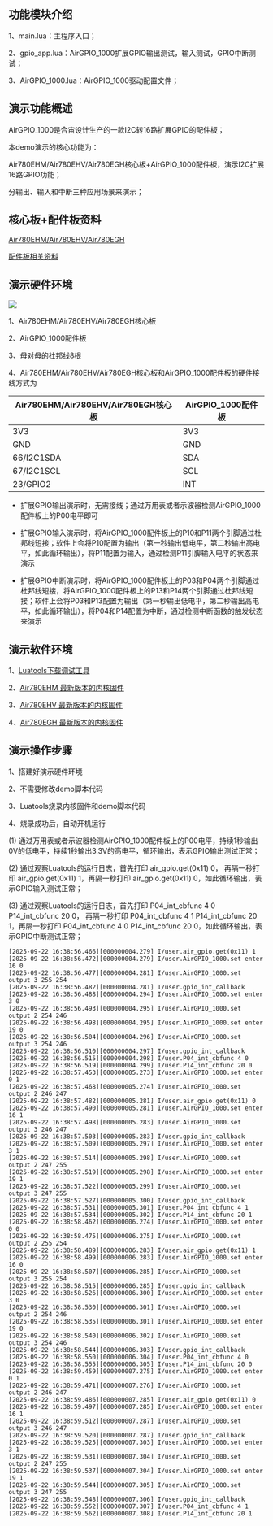 ## 功能模块介绍

1、main.lua：主程序入口；

2、gpio_app.lua：AirGPIO_1000扩展GPIO输出测试，输入测试，GPIO中断测试；

3、AirGPIO_1000.lua：AirGPIO_1000驱动配置文件；

## 演示功能概述

AirGPIO_1000是合宙设计生产的一款I2C转16路扩展GPIO的配件板；

本demo演示的核心功能为：

Air780EHM/Air780EHV/Air780EGH核心板+AirGPIO_1000配件板，演示I2C扩展16路GPIO功能；

分输出、输入和中断三种应用场景来演示；

## 核心板+配件板资料

[Air780EHM/Air780EHV/Air780EGH](https://docs.openluat.com/air780ehv/product/shouce/)

[配件板相关资料](https://docs.openluat.com/accessory/AirGPIO_1000/)

## 演示硬件环境

![](https://docs.openluat.com/accessory/AirGPIO_1000/image/connect_Air780EHV.jpg)

1、Air780EHM/Air780EHV/Air780EGH核心板

2、AirGPIO_1000配件板

3、母对母的杜邦线8根

4、Air780EHM/Air780EHV/Air780EGH核心板和AirGPIO_1000配件板的硬件接线方式为

| Air780EHM/Air780EHV/Air780EGH核心板 | AirGPIO_1000配件板 |
| ------------ | ------------------ |
|     3V3     |         3V3        |
|     GND   |         GND        |
| 66/I2C1SDA |         SDA        |
| 67/I2C1SCL |         SCL        |
|   23/GPIO2   |         INT        |

- 扩展GPIO输出演示时，无需接线；通过万用表或者示波器检测AirGPIO_1000配件板上的P00电平即可

- 扩展GPIO输入演示时，将AirGPIO_1000配件板上的P10和P11两个引脚通过杜邦线短接；软件上会将P10配置为输出（第一秒输出低电平，第二秒输出高电平，如此循环输出），将P11配置为输入，通过检测P11引脚输入电平的状态来演示

- 扩展GPIO中断演示时，将AirGPIO_1000配件板上的P03和P04两个引脚通过杜邦线短接，将AirGPIO_1000配件板上的P13和P14两个引脚通过杜邦线短接；软件上会将P03和P13配置为输出（第一秒输出低电平，第二秒输出高电平，如此循环输出），将P04和P14配置为中断，通过检测中断函数的触发状态来演示


## 演示软件环境

1、[Luatools下载调试工具](https://docs.openluat.com/air780ehv/luatos/common/download/)

2、[Air780EHM 最新版本的内核固件](https://docs.openluat.com/air780epm/luatos/firmware/version/)

3、[Air780EHV 最新版本的内核固件](https://docs.openluat.com/air780ehv/luatos/firmware/version/)

4、[Air780EGH 最新版本的内核固件](https://docs.openluat.com/air780egh/luatos/firmware/version/)


## 演示操作步骤

1、搭建好演示硬件环境

2、不需要修改demo脚本代码

3、Luatools烧录内核固件和demo脚本代码

4、烧录成功后，自动开机运行

   (1) 通过万用表或者示波器检测AirGPIO_1000配件板上的P00电平，持续1秒输出0V的低电平，持续1秒输出3.3V的高电平，循环输出，表示GPIO输出测试正常；

   (2) 通过观察Luatools的运行日志，首先打印 air_gpio.get(0x11) 0， 再隔一秒打印 air_gpio.get(0x11) 1，再隔一秒打印 air_gpio.get(0x11) 0，如此循环输出，表示GPIO输入测试正常；

   (3) 通过观察Luatools的运行日志，首先打印 P04_int_cbfunc 4 0      P14_int_cbfunc 20 0， 再隔一秒打印  P04_int_cbfunc 4 1      P14_int_cbfunc 20 1，再隔一秒打印 P04_int_cbfunc 4 0      P14_int_cbfunc 20 0，如此循环输出，表示GPIO中断测试正常；

```
[2025-09-22 16:38:56.466][000000004.279] I/user.air_gpio.get(0x11) 1
[2025-09-22 16:38:56.472][000000004.279] I/user.AirGPIO_1000.set enter 16 0
[2025-09-22 16:38:56.477][000000004.281] I/user.AirGPIO_1000.set output 3 255 254
[2025-09-22 16:38:56.482][000000004.281] I/user.gpio_int_callback
[2025-09-22 16:38:56.488][000000004.294] I/user.AirGPIO_1000.set enter 3 0
[2025-09-22 16:38:56.493][000000004.295] I/user.AirGPIO_1000.set output 2 254 246
[2025-09-22 16:38:56.498][000000004.295] I/user.AirGPIO_1000.set enter 19 0
[2025-09-22 16:38:56.504][000000004.296] I/user.AirGPIO_1000.set output 3 254 246
[2025-09-22 16:38:56.510][000000004.297] I/user.gpio_int_callback
[2025-09-22 16:38:56.515][000000004.298] I/user.P04_int_cbfunc 4 0
[2025-09-22 16:38:56.519][000000004.299] I/user.P14_int_cbfunc 20 0
[2025-09-22 16:38:57.453][000000005.273] I/user.AirGPIO_1000.set enter 0 1
[2025-09-22 16:38:57.468][000000005.274] I/user.AirGPIO_1000.set output 2 246 247
[2025-09-22 16:38:57.482][000000005.281] I/user.air_gpio.get(0x11) 0
[2025-09-22 16:38:57.490][000000005.281] I/user.AirGPIO_1000.set enter 16 1
[2025-09-22 16:38:57.498][000000005.283] I/user.AirGPIO_1000.set output 3 246 247
[2025-09-22 16:38:57.503][000000005.283] I/user.gpio_int_callback
[2025-09-22 16:38:57.509][000000005.297] I/user.AirGPIO_1000.set enter 3 1
[2025-09-22 16:38:57.514][000000005.298] I/user.AirGPIO_1000.set output 2 247 255
[2025-09-22 16:38:57.519][000000005.298] I/user.AirGPIO_1000.set enter 19 1
[2025-09-22 16:38:57.522][000000005.299] I/user.AirGPIO_1000.set output 3 247 255
[2025-09-22 16:38:57.527][000000005.300] I/user.gpio_int_callback
[2025-09-22 16:38:57.531][000000005.301] I/user.P04_int_cbfunc 4 1
[2025-09-22 16:38:57.534][000000005.302] I/user.P14_int_cbfunc 20 1
[2025-09-22 16:38:58.462][000000006.274] I/user.AirGPIO_1000.set enter 0 0
[2025-09-22 16:38:58.475][000000006.275] I/user.AirGPIO_1000.set output 2 255 254
[2025-09-22 16:38:58.489][000000006.283] I/user.air_gpio.get(0x11) 1
[2025-09-22 16:38:58.499][000000006.283] I/user.AirGPIO_1000.set enter 16 0
[2025-09-22 16:38:58.507][000000006.285] I/user.AirGPIO_1000.set output 3 255 254
[2025-09-22 16:38:58.515][000000006.285] I/user.gpio_int_callback
[2025-09-22 16:38:58.526][000000006.300] I/user.AirGPIO_1000.set enter 3 0
[2025-09-22 16:38:58.530][000000006.301] I/user.AirGPIO_1000.set output 2 254 246
[2025-09-22 16:38:58.535][000000006.301] I/user.AirGPIO_1000.set enter 19 0
[2025-09-22 16:38:58.540][000000006.302] I/user.AirGPIO_1000.set output 3 254 246
[2025-09-22 16:38:58.544][000000006.303] I/user.gpio_int_callback
[2025-09-22 16:38:58.550][000000006.304] I/user.P04_int_cbfunc 4 0
[2025-09-22 16:38:58.555][000000006.305] I/user.P14_int_cbfunc 20 0
[2025-09-22 16:38:59.459][000000007.275] I/user.AirGPIO_1000.set enter 0 1
[2025-09-22 16:38:59.471][000000007.276] I/user.AirGPIO_1000.set output 2 246 247
[2025-09-22 16:38:59.486][000000007.285] I/user.air_gpio.get(0x11) 0
[2025-09-22 16:38:59.497][000000007.285] I/user.AirGPIO_1000.set enter 16 1
[2025-09-22 16:38:59.512][000000007.287] I/user.AirGPIO_1000.set output 3 246 247
[2025-09-22 16:38:59.520][000000007.287] I/user.gpio_int_callback
[2025-09-22 16:38:59.525][000000007.303] I/user.AirGPIO_1000.set enter 3 1
[2025-09-22 16:38:59.531][000000007.304] I/user.AirGPIO_1000.set output 2 247 255
[2025-09-22 16:38:59.537][000000007.304] I/user.AirGPIO_1000.set enter 19 1
[2025-09-22 16:38:59.544][000000007.305] I/user.AirGPIO_1000.set output 3 247 255
[2025-09-22 16:38:59.548][000000007.306] I/user.gpio_int_callback
[2025-09-22 16:38:59.552][000000007.307] I/user.P04_int_cbfunc 4 1
[2025-09-22 16:38:59.562][000000007.308] I/user.P14_int_cbfunc 20 1

```

